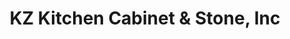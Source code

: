 ---
title: "KZ Kitchen Cabinet & Stone, Inc"
url: /milpitas/kz-kitchen-cabinet-and-stone-inc/
shop: kitchen
---